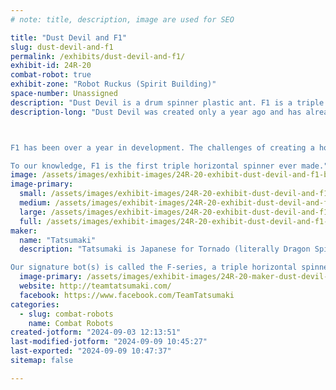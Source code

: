 ```yaml
---
# note: title, description, image are used for SEO

title: "Dust Devil and F1"
slug: dust-devil-and-f1
permalink: /exhibits/dust-devil-and-f1/
exhibit-id: 24R-20
combat-robot: true
exhibit-zone: "Robot Ruckus (Spirit Building)"
space-number: Unassigned
description: "Dust Devil is a drum spinner plastic ant. F1 is a triple horizontal spinner."
description-long: "Dust Devil was created only a year ago and has already competed in RCE National Championships in April 2024. Its second iteration has become more compact and has a new drum geometry.

F1 has been over a year in development. The challenges of creating a horizontal spinner with three independent spinning weapons faced a lot of design challenges, trying to balance weight, armor strength, weapon mass, and electronics. Unusually for insect weight classes, F1 requires two operators, one to drive and another to control the weapons.
To our knowledge, F1 is the first triple horizontal spinner ever made."
image: /assets/images/exhibit-images/24R-20-exhibit-dust-devil-and-f1-bots-large.jpg
image-primary: 
  small: /assets/images/exhibit-images/24R-20-exhibit-dust-devil-and-f1-bots-small.jpg
  medium: /assets/images/exhibit-images/24R-20-exhibit-dust-devil-and-f1-bots-medium.jpg
  large: /assets/images/exhibit-images/24R-20-exhibit-dust-devil-and-f1-bots-large.jpg
  full: /assets/images/exhibit-images/24R-20-exhibit-dust-devil-and-f1-bots-full.jpg
maker: 
  name: "Tatsumaki"
  description: "Tatsumaki is Japanese for Tornado (literally Dragon Spiral). We specialize in spinning weapons. We started competing summer of 2023 and attended RCE Nationals with our second bot (a Plastic Ant) Dust Devil.

Our signature bot(s) is called the F-series, a triple horizontal spinner, named after the Fujita scale for tornado strength. We currently have F1 (plastic ant). The design remains essentially the same as they go up in weight: F2 (beetle), F3 (12-lb, currently in progress), F4 (30lb), and finally F5, our heavyweight that we intend to take to BattleBots."
  image-primary: /assets/images/exhibit-images/24R-20-maker-dust-devil-and-f1-tatsumaki-medium.png
  website: http://teamtatsumaki.com/
  facebook: https://www.facebook.com/TeamTatsumaki
categories: 
  - slug: combat-robots
    name: Combat Robots
created-jotform: "2024-09-03 12:13:51"
last-modified-jotform: "2024-09-09 10:45:27"
last-exported: "2024-09-09 10:47:37"
sitemap: false

---
```

